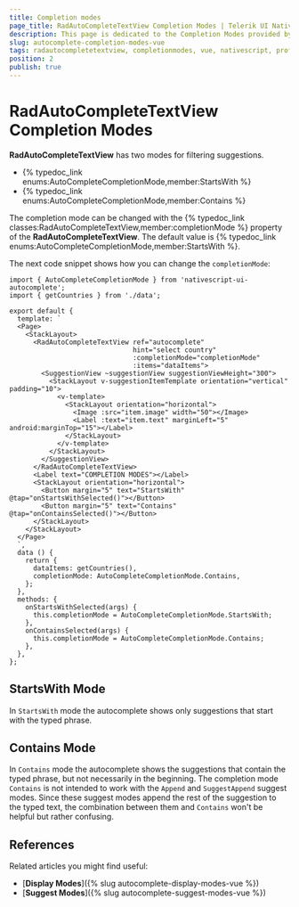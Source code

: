 ```yaml
---
title: Completion modes
page_title: RadAutoCompleteTextView Completion Modes | Telerik UI NativeScript
description: This page is dedicated to the Completion Modes provided by the RadAutoCompleteTextView control.
slug: autocomplete-completion-modes-vue
tags: radautocompletetextview, completionmodes, vue, nativescript, professional, ui
position: 2
publish: true
---
```


# RadAutoCompleteTextView Completion Modes

**RadAutoCompleteTextView** has two modes for filtering suggestions.

- {% typedoc_link enums:AutoCompleteCompletionMode,member:StartsWith %}
- {% typedoc_link enums:AutoCompleteCompletionMode,member:Contains %}

The completion mode can be changed with the {% typedoc_link classes:RadAutoCompleteTextView,member:completionMode %} property of the **RadAutoCompleteTextView**. The default value is {% typedoc_link enums:AutoCompleteCompletionMode,member:StartsWith %}.

The next code snippet shows how you can change the `completionMode`:

```
import { AutoCompleteCompletionMode } from 'nativescript-ui-autocomplete';
import { getCountries } from './data';

export default {
  template: `
  <Page>
    <StackLayout>
      <RadAutoCompleteTextView ref="autocomplete"
                               hint="select country"
                               :completionMode="completionMode"
                               :items="dataItems">
        <SuggestionView ~suggestionView suggestionViewHeight="300">
          <StackLayout v-suggestionItemTemplate orientation="vertical" padding="10">
            <v-template>
              <StackLayout orientation="horizontal">
                <Image :src="item.image" width="50"></Image>
                <Label :text="item.text" marginLeft="5" android:marginTop="15"></Label>
              </StackLayout>
            </v-template>
          </StackLayout>
        </SuggestionView>
      </RadAutoCompleteTextView>
      <Label text="COMPLETION MODES"></Label>
      <StackLayout orientation="horizontal">
        <Button margin="5" text="StartsWith" @tap="onStartsWithSelected()"></Button>
        <Button margin="5" text="Contains" @tap="onContainsSelected()"></Button>
      </StackLayout>
    </StackLayout>
  </Page>
  `,
  data () {
    return {
      dataItems: getCountries(),
      completionMode: AutoCompleteCompletionMode.Contains,
    };
  },
  methods: {
    onStartsWithSelected(args) {
      this.completionMode = AutoCompleteCompletionMode.StartsWith;
    },
    onContainsSelected(args) {
      this.completionMode = AutoCompleteCompletionMode.Contains;
    },
  },
};
```

## StartsWith Mode

In `StartsWith` mode the autocomplete shows only suggestions that start with the typed phrase.

## Contains Mode

In `Contains` mode the autocomplete shows the suggestions that contain the typed phrase, but not necessarily in the beginning.
The completion mode `Contains` is not intended to work with the `Append` and  `SuggestAppend`  suggest modes.
Since these suggest modes append the rest of the suggestion to the typed text, the combination between them and `Contains` won't be helpful but rather confusing.

## References

Related articles you might find useful:

* [**Display Modes**]({% slug autocomplete-display-modes-vue %})
* [**Suggest Modes**]({% slug autocomplete-suggest-modes-vue %})
